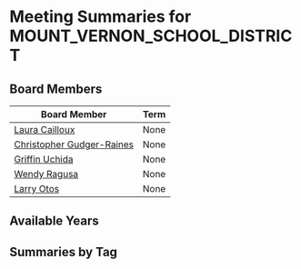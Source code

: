 # Meeting Summaries for MOUNT_VERNON_SCHOOL_DISTRICT

## Board Members

| Board Member       | Term           |
|--------------------|----------------|
| [Laura Cailloux](board_member_263.md) | None |
| [Christopher Gudger-Raines](board_member_264.md) | None |
| [Griffin Uchida](board_member_265.md) | None |
| [Wendy Ragusa](board_member_266.md) | None |
| [Larry Otos](board_member_267.md) | None |

## Available Years

## Summaries by Tag
